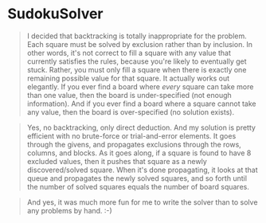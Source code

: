 # SudokuSolver

> I decided that backtracking is totally inappropriate for the problem.  Each square must be solved by exclusion rather than by inclusion.  In other words, it's not correct to fill a square with any value that currently satisfies the rules, because you're likely to eventually get stuck.  Rather, you must only fill a square when there is exactly one remaining possible value for that square.
It actually works out elegantly.  If you ever find a board where *every* square can take more than one value, then the board is under-specified (not enough information).  And if you ever find a board where a square cannot take any value, then the board is over-specified (no solution exists).

> Yes, no backtracking, only direct deduction.  And my solution is pretty efficient with no brute-force or trial-and-error elements.
It goes through the givens, and propagates exclusions through the rows, columns, and blocks.  As it goes along, if a square is found to have 8 excluded values, then it pushes that square as a newly discovered/solved square.  When it's done propagating, it looks at that queue and propagates the newly solved squares, and so forth until the number of solved squares equals the number of board squares.

> And yes, it was much more fun for me to write the solver than to solve any problems by hand. :-)
